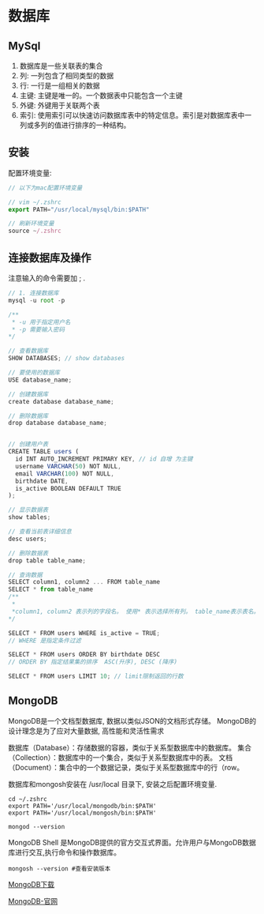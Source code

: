 # 数据库

## MySql

1. 数据库是一些关联表的集合
2. 列: 一列包含了相同类型的数据
3. 行: 一行是一组相关的数据
4. 主键: 主键是唯一的。一个数据表中只能包含一个主键
5. 外键: 外键用于关联两个表
6. 索引: 使用索引可以快速访问数据库表中的特定信息。索引是对数据库表中一列或多列的值进行排序的一种结构。

## 安装

配置环境变量:

```js
// 以下为mac配置环境变量

// vim ~/.zshrc
export PATH="/usr/local/mysql/bin:$PATH"

// 刷新环境变量
source ~/.zshrc
```

## 连接数据库及操作

注意输入的命令需要加 ; .

```js
// 1. 连接数据库
mysql -u root -p

/**
 * -u 用于指定用户名
 * -p 需要输入密码
*/

// 查看数据库
SHOW DATABASES; // show databases

// 要使用的数据库
USE database_name;

// 创建数据库
create database database_name;

// 删除数据库
drop database database_name;


// 创建用户表
CREATE TABLE users (
  id INT AUTO_INCREMENT PRIMARY KEY, // id 自增 为主键
  username VARCHAR(50) NOT NULL,
  email VARCHAR(100) NOT NULL,
  birthdate DATE,
  is_active BOOLEAN DEFAULT TRUE
);

// 显示数据表
show tables;

// 查看当前表详细信息
desc users;

// 删除数据表
drop table table_name;

// 查询数据
SELECT column1, column2 ... FROM table_name
SELECT * from table_name
/**
 *
 *column1, column2 表示列的字段名。 使用* 表示选择所有列。 table_name表示表名。
*/

SELECT * FROM users WHERE is_active = TRUE;
// WHERE 是指定条件过滤

SELECT * FROM users ORDER BY birthdate DESC
// ORDER BY 指定结果集的排序  ASC(升序), DESC (降序)

SELECT * FROM users LIMIT 10; // limit限制返回的行数
```

## MongoDB

  MongoDB是一个文档型数据库, 数据以类似JSON的文档形式存储。
  MongoDB的设计理念是为了应对大量数据, 高性能和灵活性需求

数据库（Database）：存储数据的容器，类似于关系型数据库中的数据库。
集合（Collection）：数据库中的一个集合，类似于关系型数据库中的表。
文档（Document）：集合中的一个数据记录，类似于关系型数据库中的行（row。

  数据库和mongosh安装在 /usr/local 目录下, 安装之后配置环境变量.

```shell
cd ~/.zshrc
export PATH='/usr/local/mongodb/bin:$PATH'
export PATH='/usr/local/mongosh/bin:$PATH'

mongod --version
```

  MongoDB Shell 是MongoDB提供的官方交互式界面。允许用户与MongoDB数据库进行交互,执行命令和操作数据库。

```shell
mongosh --version #查看安装版本
```

[MongoDB下载](https://www.mongodb.com/try/download/community)

[MongoDB-官网](https://www.mongodb.com/zh-cn/docs/manual/)
